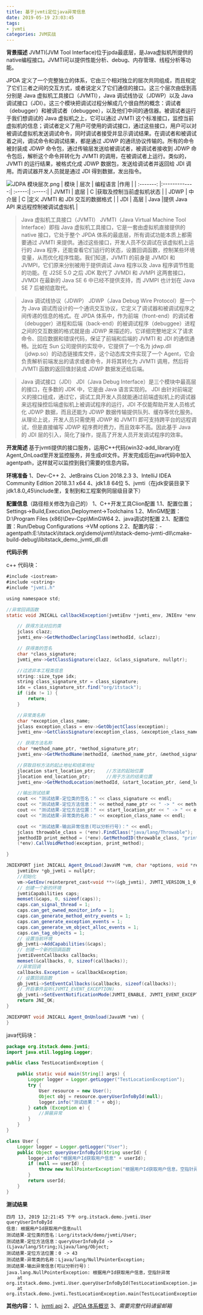 ```yaml
---
title: 基于jvmti定位java异常信息
date: 2019-05-19 23:03:45
tags:
- jvmti
categories: JVM实战
---
```

**背景描述**
JVMTI(JVM Tool Interface)位于jpda最底层，是Java虚拟机所提供的native编程接口。JVMTI可以提供性能分析、debug、内存管理、线程分析等功能。

JPDA 定义了一个完整独立的体系，它由三个相对独立的层次共同组成，而且规定了它们三者之间的交互方式，或者说定义了它们通信的接口。这三个层次由低到高分别是 Java 虚拟机工具接口（JVMTI），Java 调试线协议（JDWP）以及 Java 调试接口（JDI）。这三个模块把调试过程分解成几个很自然的概念：调试者（debugger）和被调试者（debuggee），以及他们中间的通信器。被调试者运行于我们想调试的 Java 虚拟机之上，它可以通过 JVMTI 这个标准接口，监控当前虚拟机的信息；调试者定义了用户可使用的调试接口，通过这些接口，用户可以对被调试虚拟机发送调试命令，同时调试者接受并显示调试结果。在调试者和被调试着之间，调试命令和调试结果，都是通过 JDWP 的通讯协议传输的。所有的命令被封装成 JDWP 命令包，通过传输层发送给被调试者，被调试者接收到 JDWP 命令包后，解析这个命令并转化为 JVMTI 的调用，在被调试者上运行。类似的，JVMTI 的运行结果，被格式化成 JDWP 数据包，发送给调试者并返回给 JDI 调用。而调试器开发人员就是通过 JDI 得到数据，发出指令。
<!-- more -->
![JDPA 模块层次.png](https://upload-images.jianshu.io/upload_images/17387004-0e4f8a957bf56c1a.png?imageMogr2/auto-orient/strip%7CimageView2/2/w/1240)
| 模块       | 层次          | 编程语言  |作用  |
| :-------: |:-------------:| :-----:| :-----:|
| JVMTI    | 底层 | C |获取及控制当前虚拟机状态 |
| JDWP    | 中介层     |   C |定义 JVMTI 和 JDI 交互的数据格式 |
| JDI | 高层     |    Java |提供 Java API 来远程控制被调试虚拟机 |


>Java 虚拟机工具接口（JVMTI）
JVMTI（Java Virtual Machine Tool Interface）即指 Java 虚拟机工具接口，它是一套由虚拟机直接提供的 native 接口，它处于整个 JPDA 体系的最底层，所有调试功能本质上都需要通过 JVMTI 来提供。通过这些接口，开发人员不仅调试在该虚拟机上运行的 Java 程序，还能查看它们运行的状态，设置回调函数，控制某些环境变量，从而优化程序性能。我们知道，JVMTI 的前身是 JVMDI 和 JVMPI，它们原来分别被用于提供调试 Java 程序以及 Java 程序调节性能的功能。在 J2SE 5.0 之后 JDK 取代了 JVMDI 和 JVMPI 这两套接口，JVMDI 在最新的 Java SE 6 中已经不提供支持，而 JVMPI 也计划在 Java SE 7 后被彻底取代。

>Java 调试线协议（JDWP）
JDWP（Java Debug Wire Protocol）是一个为 Java 调试而设计的一个通讯交互协议，它定义了调试器和被调试程序之间传递的信息的格式。在 JPDA 体系中，作为前端（front-end）的调试者（debugger）进程和后端（back-end）的被调试程序（debuggee）进程之间的交互数据的格式就是由 JDWP 来描述的，它详细完整地定义了请求命令、回应数据和错误代码，保证了前端和后端的 JVMTI 和 JDI 的通信通畅。比如在 Sun 公司提供的实现中，它提供了一个名为 jdwp.dll（jdwp.so）的动态链接库文件，这个动态库文件实现了一个 Agent，它会负责解析前端发出的请求或者命令，并将其转化为 JVMTI 调用，然后将 JVMTI 函数的返回值封装成 JDWP 数据发还给后端。

>Java 调试接口（JDI）
JDI（Java Debug Interface）是三个模块中最高层的接口，在多数的 JDK 中，它是由 Java 语言实现的。 JDI 由针对前端定义的接口组成，通过它，调试工具开发人员就能通过前端虚拟机上的调试器来远程操控后端虚拟机上被调试程序的运行，JDI 不仅能帮助开发人员格式化 JDWP 数据，而且还能为 JDWP 数据传输提供队列、缓存等优化服务。从理论上说，开发人员只需使用 JDWP 和 JVMTI 即可支持跨平台的远程调试，但是直接编写 JDWP 程序费时费力，而且效率不高。因此基于 Java 的 JDI 层的引入，简化了操作，提高了开发人员开发调试程序的效率。

**开发简述**
基于jvmti提供的接口服务，运用C++代码(win32-add_library)在Agent_OnLoad里开发监控服务，并生成dll文件。开发完成后在java代码中加入agentpath，这样就可以监控到我们需要的信息内容。

**环境准备**
1、Dev-C++
2、JetBrains CLion 2018.2.3
3、IntelliJ IDEA Community Edition 2018.3.1 x64
4、jdk1.8 64位
5、jvmti（在jdk安装目录下jdk1.8.0_45\include里，复制到和工程案例同层级目录下）

**配置信息**（路径相关修改为自己的）
1、C++开发工具Clion配置
1.1、配置位置；Settings->Build,Execution,Deployment->Toolchains
1.2、MinGM配置：D:\Program Files (x86)\Dev-Cpp\MinGW64
2、java调试时配置
2.1、配置位置：Run/Debug Configurations ->VM options
2.2、配置内容：-agentpath:E:\itstack\itstack.org\demo\jvmti\itstack-demo-jvmti-dll\cmake-build-debug\libitstack_demo_jvmti_dll.dll   

**代码示例**

c++ 代码块：
```java
#include <iostream>
#include <cstring>
#include "jvmti.h"

using namespace std;

//异常回调函数
static void JNICALL callbackException(jvmtiEnv *jvmti_env, JNIEnv *env, jthread thr, jmethodID methodId, jlocation location, jobject exception, jmethodID catch_method, jlocation catch_location) {

    // 获得方法对应的类
    jclass clazz;
    jvmti_env->GetMethodDeclaringClass(methodId, &clazz);

    // 获得类的签名
    char *class_signature;
    jvmti_env->GetClassSignature(clazz, &class_signature, nullptr);

    //过滤非本工程类信息
    string::size_type idx;
    string class_signature_str = class_signature;
    idx = class_signature_str.find("org/itstack");
    if (idx != 1) {
        return;
    }

    //异常类名称
    char *exception_class_name;
    jclass exception_class = env->GetObjectClass(exception);
    jvmti_env->GetClassSignature(exception_class, &exception_class_name, nullptr);

    // 获得方法名称
    char *method_name_ptr, *method_signature_ptr;
    jvmti_env->GetMethodName(methodId, &method_name_ptr, &method_signature_ptr, nullptr);

    //获取目标方法的起止地址和结束地址
    jlocation start_location_ptr;    //方法的起始位置
    jlocation end_location_ptr;      //用于方法的结束位置
    jvmti_env->GetMethodLocation(methodId, &start_location_ptr, &end_location_ptr);

    //输出测试结果
    cout << "测试结果-定位类的签名：" << class_signature << endl;
    cout << "测试结果-定位方法信息：" << method_name_ptr << " -> " << method_signature_ptr << endl;
    cout << "测试结果-定位方法位置：" << start_location_ptr << " -> " << end_location_ptr + 1 << endl;
    cout << "测试结果-异常类的名称：" << exception_class_name << endl;

    cout << "测试结果-输出异常信息(可以分析行号)：" << endl;
    jclass throwable_class = (*env).FindClass("java/lang/Throwable");
    jmethodID print_method = (*env).GetMethodID(throwable_class, "printStackTrace", "()V");
    (*env).CallVoidMethod(exception, print_method);

}

JNIEXPORT jint JNICALL Agent_OnLoad(JavaVM *vm, char *options, void *reserved) {
    jvmtiEnv *gb_jvmti = nullptr;
    //初始化
    vm->GetEnv(reinterpret_cast<void **>(&gb_jvmti), JVMTI_VERSION_1_0);
    // 创建一个新的环境
    jvmtiCapabilities caps;
    memset(&caps, 0, sizeof(caps));
    caps.can_signal_thread = 1;
    caps.can_get_owned_monitor_info = 1;
    caps.can_generate_method_entry_events = 1;
    caps.can_generate_exception_events = 1;
    caps.can_generate_vm_object_alloc_events = 1;
    caps.can_tag_objects = 1;
    // 设置当前环境
    gb_jvmti->AddCapabilities(&caps);
    // 创建一个新的回调函数
    jvmtiEventCallbacks callbacks;
    memset(&callbacks, 0, sizeof(callbacks));
    //异常回调
    callbacks.Exception = &callbackException;
    // 设置回调函数
    gb_jvmti->SetEventCallbacks(&callbacks, sizeof(callbacks));
    // 开启事件监听(JVMTI_EVENT_EXCEPTION)
    gb_jvmti->SetEventNotificationMode(JVMTI_ENABLE, JVMTI_EVENT_EXCEPTION, nullptr);
    return JNI_OK;
}

JNIEXPORT void JNICALL Agent_OnUnload(JavaVM *vm) {
}

```
java代码块：
```java
package org.itstack.demo.jvmti;
import java.util.logging.Logger;

public class TestLocationException {

    public static void main(String[] args) {
        Logger logger = Logger.getLogger("TestLocationException");
        try {
            User resource = new User();
            Object obj = resource.queryUserInfoById(null);
            logger.info("测试结果：" + obj);
        } catch (Exception e) {
            //屏蔽异常
        }
    }
}

class User {
    Logger logger = Logger.getLogger("User");
    public Object queryUserInfoById(String userId) {
        logger.info("根据用户Id获取用户信息" + userId);
        if (null == userId) {
            throw new NullPointerException("根据用户Id获取用户信息，空指针异常");
        }
        return userId;
    }
}
```
**测试结果**
```
四月 13, 2019 12:21:45 下午 org.itstack.demo.jvmti.User queryUserInfoById
信息: 根据用户Id获取用户信息null
测试结果-定位类的签名：Lorg/itstack/demo/jvmti/User;
测试结果-定位方法信息：queryUserInfoById -> (Ljava/lang/String;)Ljava/lang/Object;
测试结果-定位方法位置：0 -> 43
测试结果-异常类的名称：Ljava/lang/NullPointerException;
测试结果-输出异常信息(可以分析行号)：
java.lang.NullPointerException: 根据用户Id获取用户信息，空指针异常
	at org.itstack.demo.jvmti.User.queryUserInfoById(TestLocationException.java:23)
	at org.itstack.demo.jvmti.TestLocationException.main(TestLocationException.java:10)
```
**其他内容：**
1、[jvmti api](https://docs.oracle.com/javase/8/docs/platform/jvmti/jvmti.html)
2、[JPDA 体系概览](https://www.ibm.com/developerworks/cn/java/j-lo-jpda1/index.html?ca=drs-)
3、*需要完整代码请留邮箱*
